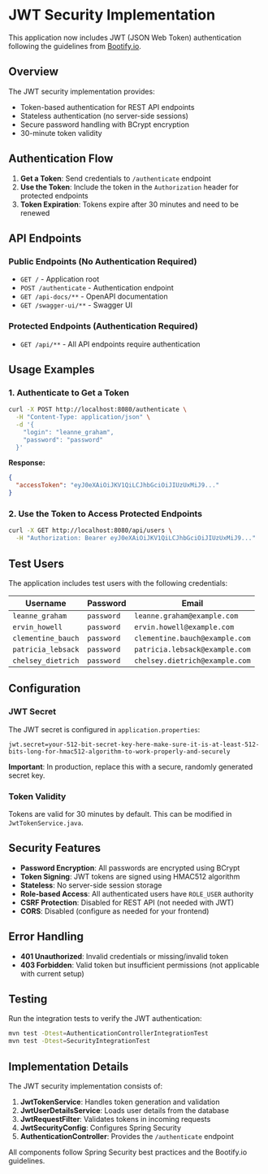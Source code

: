# JWT Security Implementation

This application now includes JWT (JSON Web Token) authentication following the guidelines from [Bootify.io](https://bootify.io/spring-security/rest-api-spring-security-with-jwt.html).

## Overview

The JWT security implementation provides:
- Token-based authentication for REST API endpoints
- Stateless authentication (no server-side sessions)
- Secure password handling with BCrypt encryption
- 30-minute token validity

## Authentication Flow

1. **Get a Token**: Send credentials to `/authenticate` endpoint
2. **Use the Token**: Include the token in the `Authorization` header for protected endpoints
3. **Token Expiration**: Tokens expire after 30 minutes and need to be renewed

## API Endpoints

### Public Endpoints (No Authentication Required)
- `GET /` - Application root
- `POST /authenticate` - Authentication endpoint
- `GET /api-docs/**` - OpenAPI documentation
- `GET /swagger-ui/**` - Swagger UI

### Protected Endpoints (Authentication Required)
- `GET /api/**` - All API endpoints require authentication

## Usage Examples

### 1. Authenticate to Get a Token

```bash
curl -X POST http://localhost:8080/authenticate \
  -H "Content-Type: application/json" \
  -d '{
    "login": "leanne_graham",
    "password": "password"
  }'
```

**Response:**
```json
{
  "accessToken": "eyJ0eXAiOiJKV1QiLCJhbGciOiJIUzUxMiJ9..."
}
```

### 2. Use the Token to Access Protected Endpoints

```bash
curl -X GET http://localhost:8080/api/users \
  -H "Authorization: Bearer eyJ0eXAiOiJKV1QiLCJhbGciOiJIUzUxMiJ9..."
```

## Test Users

The application includes test users with the following credentials:

| Username | Password | Email |
|----------|----------|-------|
| `leanne_graham` | `password` | `leanne.graham@example.com` |
| `ervin_howell` | `password` | `ervin.howell@example.com` |
| `clementine_bauch` | `password` | `clementine.bauch@example.com` |
| `patricia_lebsack` | `password` | `patricia.lebsack@example.com` |
| `chelsey_dietrich` | `password` | `chelsey.dietrich@example.com` |

## Configuration

### JWT Secret
The JWT secret is configured in `application.properties`:
```properties
jwt.secret=your-512-bit-secret-key-here-make-sure-it-is-at-least-512-bits-long-for-hmac512-algorithm-to-work-properly-and-securely
```

**Important**: In production, replace this with a secure, randomly generated secret key.

### Token Validity
Tokens are valid for 30 minutes by default. This can be modified in `JwtTokenService.java`.

## Security Features

- **Password Encryption**: All passwords are encrypted using BCrypt
- **Token Signing**: JWT tokens are signed using HMAC512 algorithm
- **Stateless**: No server-side session storage
- **Role-based Access**: All authenticated users have `ROLE_USER` authority
- **CSRF Protection**: Disabled for REST API (not needed with JWT)
- **CORS**: Disabled (configure as needed for your frontend)

## Error Handling

- **401 Unauthorized**: Invalid credentials or missing/invalid token
- **403 Forbidden**: Valid token but insufficient permissions (not applicable with current setup)

## Testing

Run the integration tests to verify the JWT authentication:

```bash
mvn test -Dtest=AuthenticationControllerIntegrationTest
mvn test -Dtest=SecurityIntegrationTest
```

## Implementation Details

The JWT security implementation consists of:

1. **JwtTokenService**: Handles token generation and validation
2. **JwtUserDetailsService**: Loads user details from the database
3. **JwtRequestFilter**: Validates tokens in incoming requests
4. **JwtSecurityConfig**: Configures Spring Security
5. **AuthenticationController**: Provides the `/authenticate` endpoint

All components follow Spring Security best practices and the Bootify.io guidelines.
